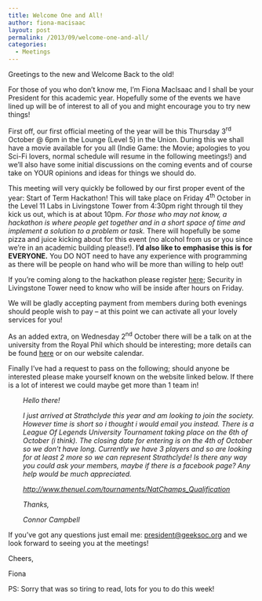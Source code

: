```yaml
---
title: Welcome One and All!
author: fiona-macisaac
layout: post
permalink: /2013/09/welcome-one-and-all/
categories:
  - Meetings
---
```

Greetings to the new and Welcome Back to the old!

For those of you who don&#8217;t know me, I&#8217;m Fiona MacIsaac and I shall be your President for this academic year. Hopefully some of the events we have lined up will be of interest to all of you and might encourage you to try new things!

First off, our first official meeting of the year will be this Thursday 3<sup>rd</sup> October @ 6pm in the Lounge (Level 5) in the Union. During this we shall have a movie available for you all (Indie Game: the Movie; apologies to you Sci-Fi lovers, normal schedule will resume in the following meetings!) and we&#8217;ll also have some initial discussions on the coming events and of course take on YOUR opinions and ideas for things we should do.

This meeting will very quickly be followed by our first proper event of the year: Start of Term Hackathon! This will take place on Friday 4<sup>th</sup> October in the Level 11 Labs in Livingstone Tower from 4:30pm right through til they kick us out, which is at about 10pm. *For those who may not know, a hackathon is where people get together and in a short space of time and implement a solution to a problem or task.* There will hopefully be some pizza and juice kicking about for this event (no alcohol from us or you since we&#8217;re in an academic building please!). **I&#8217;d also like to emphasise this is for EVERYONE.** You DO NOT need to have any experience with programming as there will be people on hand who will be more than willing to help out!

If you&#8217;re coming along to the hackathon please register <a title="here" href="https://docs.google.com/forms/d/1uHVSI4ae8kB6BB8o-6sI0ZQ3tcRTbroH3vwEbi3YPCQ/viewform" target="_blank">here</a>; Security in Livingstone Tower need to know who will be inside after hours on Friday.

We will be gladly accepting payment from members during both evenings should people wish to pay – at this point we can activate all your lovely services for you!

As an added extra, on Wednesday 2<sup>nd</sup> October there will be a talk on at the university from the Royal Phil which should be interesting; more details can be found <a title="here" href="https://www.google.com/calendar/render?eid=ZXA2cXNkbmthcDQwOWluNm5yZmM3NzY3MGNfMjAxMzEwMDJUMTgzMDAwWiBnZWVrc29jLm9yZ19hdDk0cGNrbTlhbDRhcnY0bHA4Mjlubjh0OEBn&ctz=Europe/London&pli=1&t=AKUaPmbiwhumThacs_DatsgongKm3tetoWELOMJTmX7ed4vw_22Lg6o3owlahcfkX5cZGaVtAxiv&sf=true&output=xml" target="_blank">here</a> or on our website calendar.

Finally I&#8217;ve had a request to pass on the following; should anyone be interested please make yourself known on the website linked below. If there is a lot of interest we could maybe get more than 1 team in!

<p style="padding-left: 30px;">
  <em>Hello there!</em>
</p>

<p style="padding-left: 30px;">
  <em>I just arrived at Strathclyde this year and am looking to join the society. However time is short so i thought i would email you instead. There is a League Of Legends University Tournament taking place on the 6th of October (i think). The closing date for entering is on the 4th of October so we don&#8217;t have long. Currently we have 3 players and so are looking for at least 2 more so we can represent Strathclyde! Is there any way you could ask your members, maybe if there is a facebook page? Any help would be much appreciated.</em>
</p>

<p style="padding-left: 30px;">
  <em><a href="http://www.thenuel.com/tournaments/NatChamps_Qualification" target="_blank">http://www.thenuel.com/tournaments/NatChamps_Qualification</a></em>
</p>

<p style="padding-left: 30px;">
  <em>Thanks,</em>
</p>

<p style="padding-left: 30px;">
  <em>Connor Campbell</em>
</p>

If you&#8217;ve got any questions just email me: <president@geeksoc.org> and we look forward to seeing you at the meetings!

Cheers,

Fiona

PS: Sorry that was so tiring to read, lots for you to do this week!